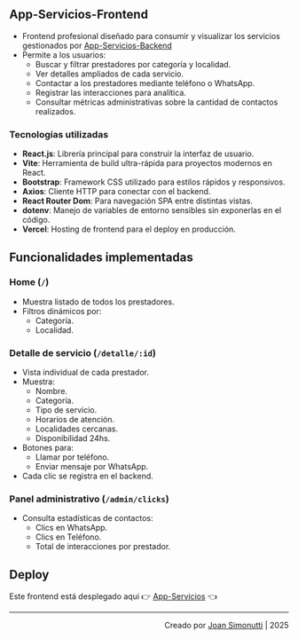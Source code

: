 ## App-Servicios-Frontend

- Frontend profesional diseñado para consumir y visualizar los servicios gestionados por [App-Servicios-Backend](https://github.com/JoanSimonutti/App-Servicios-Backend)
- Permite a los usuarios:
  - Buscar y filtrar prestadores por categoría y localidad.
  - Ver detalles ampliados de cada servicio.
  - Contactar a los prestadores mediante teléfono o WhatsApp.
  - Registrar las interacciones para analítica.
  - Consultar métricas administrativas sobre la cantidad de contactos realizados.

### Tecnologías utilizadas

- **React.js**: Librería principal para construir la interfaz de usuario.
- **Vite**: Herramienta de build ultra-rápida para proyectos modernos en React.
- **Bootstrap**: Framework CSS utilizado para estilos rápidos y responsivos.
- **Axios**: Cliente HTTP para conectar con el backend.
- **React Router Dom**: Para navegación SPA entre distintas vistas.
- **dotenv**: Manejo de variables de entorno sensibles sin exponerlas en el código.
- **Vercel**: Hosting de frontend para el deploy en producción.

## Funcionalidades implementadas

### Home (`/`)

- Muestra listado de todos los prestadores.
- Filtros dinámicos por:
  - Categoría.
  - Localidad.

### Detalle de servicio (`/detalle/:id`)

- Vista individual de cada prestador.
- Muestra:
  - Nombre.
  - Categoría.
  - Tipo de servicio.
  - Horarios de atención.
  - Localidades cercanas.
  - Disponibilidad 24hs.
- Botones para:
  - Llamar por teléfono.
  - Enviar mensaje por WhatsApp.
- Cada clic se registra en el backend.

### Panel administrativo (`/admin/clicks`)

- Consulta estadísticas de contactos:
  - Clics en WhatsApp.
  - Clics en Teléfono.
  - Total de interacciones por prestador.

## Deploy

Este frontend está desplegado aqui 👉 [App-Servicios](https://app-servicios.vercel.app) 👈

---

<div align="end">

Creado por [Joan Simonutti](https://www.linkedin.com/in/joansimonutti/) | 2025

</div>
